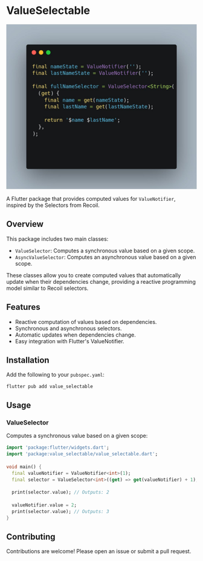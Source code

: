# ValueSelectable


![image](https://github.com/Flutterando/value_selectable/blob/main/assets/image.png?raw=true)

A Flutter package that provides computed values for `ValueNotifier`, inspired by the Selectors from Recoil.


## Overview

This package includes two main classes:

- `ValueSelector`: Computes a synchronous value based on a given scope.
- `AsyncValueSelector`: Computes an asynchronous value based on a given scope.

These classes allow you to create computed values that automatically update when their dependencies change, providing a reactive programming model similar to Recoil selectors.

## Features

- Reactive computation of values based on dependencies.
- Synchronous and asynchronous selectors.
- Automatic updates when dependencies change.
- Easy integration with Flutter's ValueNotifier.


## Installation

Add the following to your `pubspec.yaml`:

```
flutter pub add value_selectable
```


## Usage

### ValueSelector

Computes a synchronous value based on a given scope:

```dart
import 'package:flutter/widgets.dart';
import 'package:value_selectable/value_selectable.dart';

void main() {
  final valueNotifier = ValueNotifier<int>(1);
  final selector = ValueSelector<int>((get) => get(valueNotifier) + 1);

  print(selector.value); // Outputs: 2

  valueNotifier.value = 2;
  print(selector.value); // Outputs: 3
}

```



## Contributing

Contributions are welcome! Please open an issue or submit a pull request.

